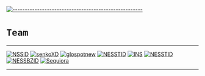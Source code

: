 [![-----------------------------------------------------](https://raw.githubusercontent.com/andreasbm/readme/master/assets/lines/colored.png)](#table-of-contents)

# `Team`

------

[![NSSID](https://github.com/NSSID.png?size=100)](https://github.com/NSSID)
[![senkoXD](https://github.com/senkoXD.png?size=100)](https://github.com/senkoXD)
[![glospotnew](https://github.com/glospotnew.png?size=100)](https://github.com/glospotnew)
[![NESSTID](https://github.com/NESSTID.png?size=100)](https://github.com/NESSTID)
[![INS](https://github.com/INsITdeveloper.png?size=100)](https://github.com/INsITdeveloper)
[![NESSTID](https://github.com/nessxyz.png?size=100)](https://github.com/nessxyz)
[![NESSBZID](https://github.com/nessbzid.png?size=100)](https://github.com/nessbzid)
[![Sequiora](https://github.com/Aroiuqes2.png?size=100)](https://github.com/Aroiuqes2)

------
